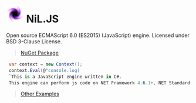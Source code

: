 
![NiL.JS Icon](./nil.js_logo_48.png) NiL.JS
=====
Open source ECMAScript 6.0 (ES2015) (JavaScript) engine.
Licensed under BSD 3-Clause License.

> [NuGet Package](https://www.nuget.org/packages/NiL.JS)

```C#
 var context = new Context(); 
 context.Eval(@"console.log( 
 `This is a JavaScript engine written in C#. 
 This engine can perform js code on NET Framework 4.6.1+, NET Standard 1.3+, NET Core 3.1, 5.0 and 6.0`)"); 
 ``` 
> [Other Examples](https://github.com/nilproject/NiL.JS/tree/develop/Examples)  
